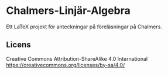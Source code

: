# Chalmers-Linjär-Algebra
Ett LaTeX projekt för anteckningar på föreläsningar på Chalmers.

## Licens
Creative Commons Attribution-ShareAlike 4.0 International
https://creativecommons.org/licenses/by-sa/4.0/